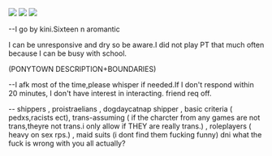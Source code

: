 ![](https://64.media.tumblr.com/7098c7f7209f7380dbee28076d0a2f42/555c4b73ed8c0b3e-f8/s540x810/0047b0f86dd268ab165084b9467c87035f842b12.pnj)
![](https://cdn.discordapp.com/attachments/1220895538384338975/1239522282930438226/Untitled28_20240513181814.png?ex=66433a95&is=6641e915&hm=e8488ee115370a4313898196ca22028f75ea77eea6b54d0991f2c2edf55d06ac&)
![](https://64.media.tumblr.com/7098c7f7209f7380dbee28076d0a2f42/555c4b73ed8c0b3e-f8/s540x810/0047b0f86dd268ab165084b9467c87035f842b12.pnj)

--I go by kini.Sixteen n aromantic 

I can be unresponsive and dry so be aware.I did not play PT that much often because I can be busy with school. 

(PONYTOWN DESCRIPTION+BOUNDARIES)

--I afk most of the time,please whisper if needed.If I don't respond within 20 minutes, I don't have interest in interacting. friend req off. 

-- shippers , proistraelians , dogdaycatnap shipper , basic criteria ( pedxs,racists ect), trans-assuming ( if the charcter from any games are not trans,theyre not trans.i only allow if THEY are really trans.) , roleplayers ( heavy on sex rps.) , maid suits (i dont find them fucking funny) dni what the fuck is wrong with you all actually? 

